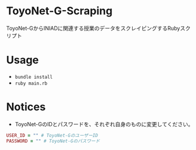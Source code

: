 # ToyoNet-G-Scraping
ToyoNet-GからINIADに関連する授業のデータをスクレイピングするRubyスクリプト

# Usage
- `bundle install`
- `ruby main.rb`

# Notices
- ToyoNet-GのIDとパスワードを、それぞれ自身のものに変更してください。

```ruby
USER_ID = "" # ToyoNet-GのユーザーID
PASSWORD = "" # ToyoNet-Gのパスワード
```
